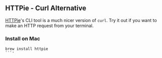 ## HTTPie - Curl Alternative

[HTTPie](https://httpie.io/cli)'s CLI tool is a much nicer version of `curl`.
Try it out if you want to make an HTTP request from your terminal.

### Install on Mac

```
brew install httpie
```'
